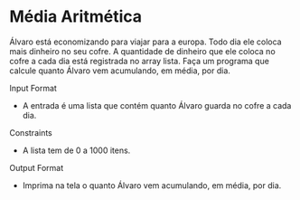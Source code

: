 # Média Aritmética

Álvaro está economizando para viajar para a europa. Todo dia ele coloca mais dinheiro no seu cofre. A quantidade de dinheiro que ele coloca no cofre a cada dia está registrada no array lista. Faça um programa que calcule quanto Álvaro vem acumulando, em média, por dia.

Input Format
- A entrada é uma lista que contém quanto Álvaro guarda no cofre a cada dia.

Constraints
- A lista tem de 0 a 1000 itens.

Output Format
- Imprima na tela o quanto Álvaro vem acumulando, em média, por dia.